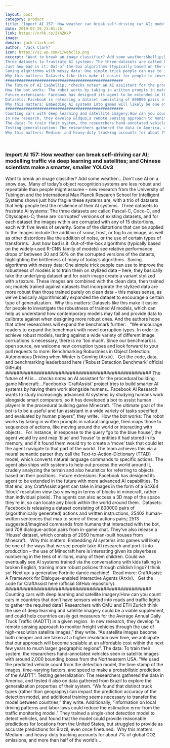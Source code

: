 ```yaml
---

layout: post
category: product
title: "Import AI 157: How weather can break self-driving car AI; modelling traffic via deep learning and satellites; and Chinese scientists make a smarter, smaller YOLOv3"
date: 2019-07-29 23:01:26
link: https://vrhk.co/2YnZKkP
image: 
domain: jack-clark.net
author: "Jack Clark"
icon: https://s2.wp.com/i/webclip.png
excerpt: "Want to break an image classifier? Add some weather:&hellip;Don&rsquo;t use AI on a snow day&hellip;Many of today&rsquo;s object recognition systems are less robust and repeatable than people might assume &ndash; new research from the University of Tubingen and the International Max Planck Research School for Intelligent Systems shows just how fragile these systems are, with a trio of datasets that help people test the resilience of their AI systems.&nbsp;
Three datasets to frustrate AI systems: The three datasets are called Pascal-C, Coco-C, and Cityscapes-C; these are &lsquo;corrupted&rsquo; versions of existing datasets, and for each dataset the images within are corrupted with any of 15 distortions, each with five levels of severity. Some of the distortions that can be applied to the images include the addition of snow, frost, or fog to an image, as well as other distortions like the addition of noise, or the use of certain types of transforms.&nbsp;
Just how bad is it: Out-of-the-box algorithms (typically based on the widely-used R-CNN family of models) see relative performance drops of between 30 and 50% on the corrupted versions of the datasts, highlighting the brittleness of many of today&rsquo;s algorithms.&nbsp;
Saving algorithms with messy data: One simple trick people can use to improve the robustness of models is to train them on stylized data &ndash; here, they basically take the underlying dataset and for each image create a variant stylized with a texture. These images are combined with the clean data, then trained on; models trained against datasets that incorporate the stylized data are more robust than those trained purely on clean data &ndash; this makes sense, as we&rsquo;ve basically algorithmically expanded the dataset to encourage a certain type of generalization.&nbsp;
Why this matters: Datasets like this make it easier for people to investigate the robustness of trained AI models, which can help us understand how contemporary models may fail and provide data to calibrate against when designing more robust ones. And the authors hope that other researchers will expand the benchmark further:&nbsp;&nbsp;&nbsp;&ldquo;We encourage readers to expand the benchmark with novel corruption types. In order to achieve robust models, testing against a wide variety of different image corruptions is necessary, there is no &lsquo;too much&rsquo;. Since our benchmark is open source, we welcome new corruption types and look forward to your pull requests to  more: Benchmarking Robustness in Object Detection: Autonomous Driving when Winter is Coming (Arxiv).&nbsp;&nbsp;&nbsp;Get the code, data, and benchmarking leaderboard here (&lsquo;Robust Detection Benchmark&rsquo; official GitHub).&nbsp;
####################################################
The future of AI is&hellip; *checks notes* an AI assistant for the procedural building game Minecraft:&hellip;Facebooks &lsquo;CraftAssist&rsquo; project tries to build smarter AI systems by having them work alongside humans&hellip;Facebook AI Research wants to study increasingly advanced AI systems by studying humans work alongside smart computers, so it has developed a bot to assist human players in the procedural building game Minecraft. &ldquo;The ultimate goal of the bot is to be a useful and fun assistant in a wide variety of tasks specified and evaluated by human players&rdquo;, they write.&nbsp;
How the bot works: The robot works by taking in written prompts in natural language, then maps those to sequences of actions, like moving around the world or interacting with objects.&nbsp;&nbsp;&nbsp;For instance, in response to the query &ldquo;go to the blue house&rdquo;, the agent would try and map &lsquo;blue&rsquo; and &lsquo;house&rsquo; to entities it had stored in its memory, and if it found them would try to create a &lsquo;move&rsquo; task that could let the agent navigate to that part of the world. The team achieves this via a neural semantic parser they call the Text-to-Action-Dictionary (TTAD) model, which converts natural language commands to specific actions. The agent also ships with systems to help out process the world around it, crudely analyzing the terrain and also heuristics for referring to objects based on their positions.&nbsp;
Future extensions: Facebook has designed its agent to be extended in the future with more advanced AI capabilities. To that end, any CraftAssist agent can take in images in the form of a 64X64 &lsquo;block&rsquo; resolution view (so viewing in terms of blocks in minecraft, rather than individual pixels). The agents can also access a 3D map of the space they&rsquo;re in, so can locate any block within the world around them.&nbsp;
Datasets: Facebook is releasing a dataset consisting of 800000 pairs of (algorithmically generated) actions and written instructions, 25402 human-written sentences that map to some of these actions pairs; 2513 suggested/imagined commands from humans that interacted with the bot, and 708 dialogue-action pairs from in-game chat. They&rsquo;ve also release a &lsquo;House&rsquo; dataset, which consists of 2050 human-built houses from Minecraft.&nbsp;&nbsp;
Why this matters: Embedding AI systems into games will likely be one of the ways that we see people take AI research and port it into production &ndash; the use of Minecraft here is interesting given its playerbase numbering in the tens of millions, many of them children. Could we eventually see AI systems trained via the conversations with kids talking in broken English, training more robust policies through childish lingo? I think so! Next up: a generative Fortnite dance machine!&nbsp;&nbsp;&nbsp;Read more: CraftAssist: A Framework for Dialogue-enabled Interactive Agents (Arxiv).&nbsp;&nbsp;&nbsp;Get the code for CraftAssist here (official GitHub repository).
####################################################
Counting cars with deep learning and satellite imagery:How can you count cars in countries that don&rsquo;t have sensors wired into roads and traffic lights to gather the required data? Researchers with CMU and ETH Zurich think the use of deep learning and satellite imagery could be a viable supplement, and could help countries easily get measures for the Average Annual Daily Truck Traffic (AADTT) in a given region.&nbsp;
In new research, they develop &ldquo;a remote sensing approach to monitor freight vehicles through the use of high-resolution satellite images,&rdquo; they write. &ldquo;As satellite images become both cheaper and are taken at a higher resolution over time, we anticipate that our approach will become scalable at an affordable cost within the next few years to much larger geographic regions&rdquo;.
The data: To train their system, the researchers hand-annotated vehicles seen in satellite images with around 2,000 bounding boxes from the Northeastern USA. &ldquo;We used the predicted vehicle count from the detection model, the time stamp of the images, time-varying factors, and speed to make a probabilistic prediction of the AADTT&rdquo;.
Testing generalization: The researchers gathered the data in America, and tested it also on data gathered from Brazil to explore the generalization properties of their system. &ldquo;We found that distinct truck types (rather than geography) can impact the prediction accuracy of the detection model, and additional training seems necessary to transfer the model between countries,&rdquo; they write. Additionally, &ldquo;information on local driving patterns and labor laws could reduce the estimation error from the traffic monitoring model.&rdquo; They trained a single-shot detection model to detect vehicles, and found that the model could provide reasonable predictions for locations from the United States, but struggled to provide as accurate predictions for Brazil, even once finetuned.&nbsp;
Why this matters: Medium- and heavy-duty trucking accounts for about 7% of global CO2 emissions, and more than half of the world&rsquo;s …"

---
```


### Import AI 157: How weather can break self-driving car AI; modelling traffic via deep learning and satellites; and Chinese scientists make a smarter, smaller YOLOv3

Want to break an image classifier? Add some weather:&hellip;Don&rsquo;t use AI on a snow day&hellip;Many of today&rsquo;s object recognition systems are less robust and repeatable than people might assume &ndash; new research from the University of Tubingen and the International Max Planck Research School for Intelligent Systems shows just how fragile these systems are, with a trio of datasets that help people test the resilience of their AI systems.&nbsp;
Three datasets to frustrate AI systems: The three datasets are called Pascal-C, Coco-C, and Cityscapes-C; these are &lsquo;corrupted&rsquo; versions of existing datasets, and for each dataset the images within are corrupted with any of 15 distortions, each with five levels of severity. Some of the distortions that can be applied to the images include the addition of snow, frost, or fog to an image, as well as other distortions like the addition of noise, or the use of certain types of transforms.&nbsp;
Just how bad is it: Out-of-the-box algorithms (typically based on the widely-used R-CNN family of models) see relative performance drops of between 30 and 50% on the corrupted versions of the datasts, highlighting the brittleness of many of today&rsquo;s algorithms.&nbsp;
Saving algorithms with messy data: One simple trick people can use to improve the robustness of models is to train them on stylized data &ndash; here, they basically take the underlying dataset and for each image create a variant stylized with a texture. These images are combined with the clean data, then trained on; models trained against datasets that incorporate the stylized data are more robust than those trained purely on clean data &ndash; this makes sense, as we&rsquo;ve basically algorithmically expanded the dataset to encourage a certain type of generalization.&nbsp;
Why this matters: Datasets like this make it easier for people to investigate the robustness of trained AI models, which can help us understand how contemporary models may fail and provide data to calibrate against when designing more robust ones. And the authors hope that other researchers will expand the benchmark further:&nbsp;&nbsp;&nbsp;&ldquo;We encourage readers to expand the benchmark with novel corruption types. In order to achieve robust models, testing against a wide variety of different image corruptions is necessary, there is no &lsquo;too much&rsquo;. Since our benchmark is open source, we welcome new corruption types and look forward to your pull requests to  more: Benchmarking Robustness in Object Detection: Autonomous Driving when Winter is Coming (Arxiv).&nbsp;&nbsp;&nbsp;Get the code, data, and benchmarking leaderboard here (&lsquo;Robust Detection Benchmark&rsquo; official GitHub).&nbsp;
####################################################
The future of AI is&hellip; *checks notes* an AI assistant for the procedural building game Minecraft:&hellip;Facebooks &lsquo;CraftAssist&rsquo; project tries to build smarter AI systems by having them work alongside humans&hellip;Facebook AI Research wants to study increasingly advanced AI systems by studying humans work alongside smart computers, so it has developed a bot to assist human players in the procedural building game Minecraft. &ldquo;The ultimate goal of the bot is to be a useful and fun assistant in a wide variety of tasks specified and evaluated by human players&rdquo;, they write.&nbsp;
How the bot works: The robot works by taking in written prompts in natural language, then maps those to sequences of actions, like moving around the world or interacting with objects.&nbsp;&nbsp;&nbsp;For instance, in response to the query &ldquo;go to the blue house&rdquo;, the agent would try and map &lsquo;blue&rsquo; and &lsquo;house&rsquo; to entities it had stored in its memory, and if it found them would try to create a &lsquo;move&rsquo; task that could let the agent navigate to that part of the world. The team achieves this via a neural semantic parser they call the Text-to-Action-Dictionary (TTAD) model, which converts natural language commands to specific actions. The agent also ships with systems to help out process the world around it, crudely analyzing the terrain and also heuristics for referring to objects based on their positions.&nbsp;
Future extensions: Facebook has designed its agent to be extended in the future with more advanced AI capabilities. To that end, any CraftAssist agent can take in images in the form of a 64X64 &lsquo;block&rsquo; resolution view (so viewing in terms of blocks in minecraft, rather than individual pixels). The agents can also access a 3D map of the space they&rsquo;re in, so can locate any block within the world around them.&nbsp;
Datasets: Facebook is releasing a dataset consisting of 800000 pairs of (algorithmically generated) actions and written instructions, 25402 human-written sentences that map to some of these actions pairs; 2513 suggested/imagined commands from humans that interacted with the bot, and 708 dialogue-action pairs from in-game chat. They&rsquo;ve also release a &lsquo;House&rsquo; dataset, which consists of 2050 human-built houses from Minecraft.&nbsp;&nbsp;
Why this matters: Embedding AI systems into games will likely be one of the ways that we see people take AI research and port it into production &ndash; the use of Minecraft here is interesting given its playerbase numbering in the tens of millions, many of them children. Could we eventually see AI systems trained via the conversations with kids talking in broken English, training more robust policies through childish lingo? I think so! Next up: a generative Fortnite dance machine!&nbsp;&nbsp;&nbsp;Read more: CraftAssist: A Framework for Dialogue-enabled Interactive Agents (Arxiv).&nbsp;&nbsp;&nbsp;Get the code for CraftAssist here (official GitHub repository).
####################################################
Counting cars with deep learning and satellite imagery:How can you count cars in countries that don&rsquo;t have sensors wired into roads and traffic lights to gather the required data? Researchers with CMU and ETH Zurich think the use of deep learning and satellite imagery could be a viable supplement, and could help countries easily get measures for the Average Annual Daily Truck Traffic (AADTT) in a given region.&nbsp;
In new research, they develop &ldquo;a remote sensing approach to monitor freight vehicles through the use of high-resolution satellite images,&rdquo; they write. &ldquo;As satellite images become both cheaper and are taken at a higher resolution over time, we anticipate that our approach will become scalable at an affordable cost within the next few years to much larger geographic regions&rdquo;.
The data: To train their system, the researchers hand-annotated vehicles seen in satellite images with around 2,000 bounding boxes from the Northeastern USA. &ldquo;We used the predicted vehicle count from the detection model, the time stamp of the images, time-varying factors, and speed to make a probabilistic prediction of the AADTT&rdquo;.
Testing generalization: The researchers gathered the data in America, and tested it also on data gathered from Brazil to explore the generalization properties of their system. &ldquo;We found that distinct truck types (rather than geography) can impact the prediction accuracy of the detection model, and additional training seems necessary to transfer the model between countries,&rdquo; they write. Additionally, &ldquo;information on local driving patterns and labor laws could reduce the estimation error from the traffic monitoring model.&rdquo; They trained a single-shot detection model to detect vehicles, and found that the model could provide reasonable predictions for locations from the United States, but struggled to provide as accurate predictions for Brazil, even once finetuned.&nbsp;
Why this matters: Medium- and heavy-duty trucking accounts for about 7% of global CO2 emissions, and more than half of the world&rsquo;s …